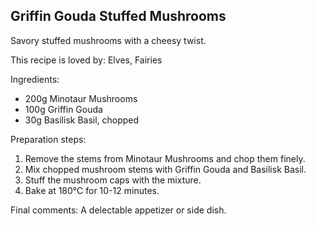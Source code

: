 ## Griffin Gouda Stuffed Mushrooms

Savory stuffed mushrooms with a cheesy twist.

This recipe is loved by: Elves, Fairies

Ingredients:

* 200g Minotaur Mushrooms
* 100g Griffin Gouda
* 30g Basilisk Basil, chopped

Preparation steps:

1. Remove the stems from Minotaur Mushrooms and chop them finely.
2. Mix chopped mushroom stems with Griffin Gouda and Basilisk Basil.
3. Stuff the mushroom caps with the mixture.
4. Bake at 180°C for 10-12 minutes.

Final comments: A delectable appetizer or side dish.

